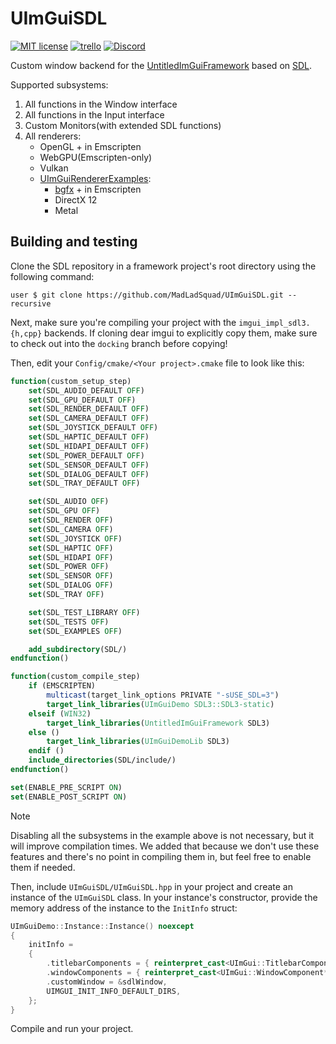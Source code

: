 # UImGuiSDL

[![MIT license](https://img.shields.io/badge/License-MIT-blue.svg)](https://lbesson.mit-license.org/)
[![trello](https://img.shields.io/badge/Trello-UDE-blue])](https://trello.com/b/HmfuRY2K/untitleddesktop)
[![Discord](https://img.shields.io/discord/717037253292982315.svg?label=&logo=discord&logoColor=ffffff&color=7389D8&labelColor=6A7EC2)](https://discord.gg/4wgH8ZE)

Custom window backend for the [UntitledImGuiFramework](https://github.com/MadLadSquad/UntitledImGuiFramework) based on 
[SDL](https://libsdl.org/).

Supported subsystems:

1. All functions in the Window interface
1. All functions in the Input interface
1. Custom Monitors(with extended SDL functions)
1. All renderers:
   - OpenGL + in Emscripten
   - WebGPU(Emscripten-only)
   - Vulkan
   - [UImGuiRendererExamples](https://github.com/MadLadSquad/UImGuiRendererExamples):
     - [bgfx](https://github.com/bkaradzic/bgfx) + in Emscripten
     - DirectX 12
     - Metal

## Building and testing
Clone the SDL repository in a framework project's root directory using the following command:
```
user $ git clone https://github.com/MadLadSquad/UImGuiSDL.git --recursive
```
Next, make sure you're compiling your project with the `imgui_impl_sdl3.{h,cpp}` backends. If cloning dear imgui to
explicitly copy them, make sure to check out into the `docking` branch before copying!

Then, edit your `Config/cmake/<Your project>.cmake` file to look like this:
```cmake
function(custom_setup_step)
    set(SDL_AUDIO_DEFAULT OFF)
    set(SDL_GPU_DEFAULT OFF)
    set(SDL_RENDER_DEFAULT OFF)
    set(SDL_CAMERA_DEFAULT OFF)
    set(SDL_JOYSTICK_DEFAULT OFF)
    set(SDL_HAPTIC_DEFAULT OFF)
    set(SDL_HIDAPI_DEFAULT OFF)
    set(SDL_POWER_DEFAULT OFF)
    set(SDL_SENSOR_DEFAULT OFF)
    set(SDL_DIALOG_DEFAULT OFF)
    set(SDL_TRAY_DEFAULT OFF)

    set(SDL_AUDIO OFF)
    set(SDL_GPU OFF)
    set(SDL_RENDER OFF)
    set(SDL_CAMERA OFF)
    set(SDL_JOYSTICK OFF)
    set(SDL_HAPTIC OFF)
    set(SDL_HIDAPI OFF)
    set(SDL_POWER OFF)
    set(SDL_SENSOR OFF)
    set(SDL_DIALOG OFF)
    set(SDL_TRAY OFF)

    set(SDL_TEST_LIBRARY OFF)
    set(SDL_TESTS OFF)
    set(SDL_EXAMPLES OFF)

    add_subdirectory(SDL/)
endfunction()

function(custom_compile_step)
    if (EMSCRIPTEN)
        multicast(target_link_options PRIVATE "-sUSE_SDL=3")
        target_link_libraries(UImGuiDemo SDL3::SDL3-static)
    elseif (WIN32)
        target_link_libraries(UntitledImGuiFramework SDL3)
    else ()
        target_link_libraries(UImGuiDemoLib SDL3)
    endif ()
    include_directories(SDL/include/)
endfunction()

set(ENABLE_PRE_SCRIPT ON)
set(ENABLE_POST_SCRIPT ON)
```

> [!NOTE]
> Disabling all the subsystems in the example above is not necessary, but it will improve compilation times. We added
> that because we don't use these features and there's no point in compiling them in, but feel free to enable them
> if needed.

Then, include `UImGuiSDL/UImGuiSDL.hpp` in your project and create an instance of the `UImGuiSDL` class. 
In your instance's constructor, provide the memory address of the instance to the `InitInfo` struct:
```cpp
UImGuiDemo::Instance::Instance() noexcept
{
    initInfo =
    {
        .titlebarComponents = { reinterpret_cast<UImGui::TitlebarComponent*>(&title) },
        .windowComponents = { reinterpret_cast<UImGui::WindowComponent*>(&demoWindow) },
        .customWindow = &sdlWindow,
        UIMGUI_INIT_INFO_DEFAULT_DIRS,
    };
}
```
Compile and run your project.
